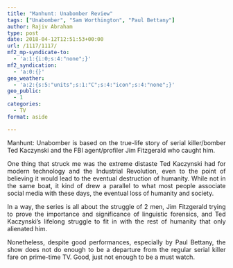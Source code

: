 ```yaml
---
title: "Manhunt: Unabomber Review"
tags: ["Unabomber", "Sam Worthington", "Paul Bettany"]
author: Rajiv Abraham
type: post
date: 2018-04-12T12:51:53+00:00
url: /1117/1117/
mf2_mp-syndicate-to:
  - 'a:1:{i:0;s:4:"none";}'
mf2_syndication:
  - 'a:0:{}'
geo_weather:
  - 'a:2:{s:5:"units";s:1:"C";s:4:"icon";s:4:"none";}'
geo_public:
  - 1
categories:
  - TV
format: aside

---
```

<p style="text-align: justify;">
  Manhunt: Unabomber is based on the true-life story of serial killer/bomber Ted Kaczynski and the FBI agent/profiler Jim Fitzgerald who caught him.
</p>

<p style="text-align: justify;">
  One thing that struck me was the extreme distaste Ted Kaczynski had for modern technology and the Industrial Revolution, even to the point of believing it would lead to the eventual destruction of humanity. While not in the same boat, it kind of drew a parallel to what most people associate social media with these days, the eventual loss of humanity and society.
</p>

<p style="text-align: justify;">
  In a way, the series is all about the struggle of 2 men, Jim Fitzgerald trying to prove the importance and significance of linguistic forensics, and Ted Kaczynski’s lifelong struggle to fit in with the rest of humanity that only alienated him.
</p>

<p style="text-align: justify;">
  Nonetheless, despite good performances, especially by Paul Bettany, the show does not do enough to be a departure from the regular serial killer fare on prime-time TV. Good, just not enough to be a must watch.
</p>